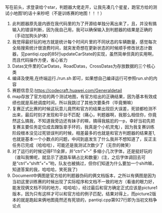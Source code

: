 写在前头，求登录给个star，判题器大佬走开，让我先凑几个星星，跑官方给的测试小地图1的话十来秒吧（不是训练赛的地图！！！）

1. 此判题器原先是内嵌在我代码里的为了开源给单独分离出来了，且，并没有搞输入的错误判断，因为我自己用，我可以确保输入到判题器的结果是正确的（手动加狗头护体）
2. 我觉得最好玩的地方就是统计每个时间片里的不同状态的车辆数量，感觉每次全局搜索统计很浪费时间，就突发奇想在更新状态的时候顺手修改状态计数器，见pantiqi.cpp的85行updateCarState的实现，虽然简单但真的实用啊，而且代码操作方便，省心省力
3. Datas文件里的CarDatas，RoadDatas，CrossDatas为存放数据的三个核心类
4. 编译及使用,在终端运行./run.sh 即可，如果想自己编译运行可参照run.sh的内容
5. 赛题信息见:https://codecraft.huawei.com/Generaldetail
6. map存放了官方给的两个测试地图，有官方给出的正确结果，因为基本有效成绩也就是系统调度时间，所以我跳过了其他次要条件（毕竟懒嘛）
7. 复赛正式比赛的时候这玩意儿竟然和官方的结果出现巨大误差，死锁都检测不出来，最后时刻才发现和平台不匹配（痛心，判题器啊，我那么相信你，你竟然这么搞我，不知道我旁边还有妹子的嘛，搞得我尴尬的一p，幸好当初先把复赛主要任务定位成去蹭饭拿手环的，我真是个小机灵鬼），因为我复赛训练阶段根本没见过死锁误判的时候，相差最多的也就是和官方判题器的结果差1,也就是基本一个小数点的问题，中间到底发生了什么我并不想知道了，反正主任务已完成（哈哈哈），可能还是我测试次数少了（无奈的微笑）
8. 对了运行的时候记得F11全屏，并“ctrl”+“-” 多缩小几次字体，还是挺好玩的（谁叫我懒呢，就显示了道路车辆占比和数量）(注，之后字体调回去可是“ctrl”+“shift”+“+”哟，队友也被搞过，但你们知道为什么要加一个shift嘛，知道答案的我，哈哈哈，笑死我了)
9. Document中俩图是官方给的判题器伪码的俩文档版本，之所以有俩图是因为当初这里训练赛的时候出现了实际程序和文档不一致的地方（看谁的眼力好，能发现俩文档不同的地方，哈哈哈），经过最后和官方确定正式应该是picture1版本，因为只有这样才可以和官方给的例子匹配，结果对得上，而picture2版本的就是跑起来俩地图竟然还有死锁的，pantiqi.cpp第927行即为当初文档争论点
